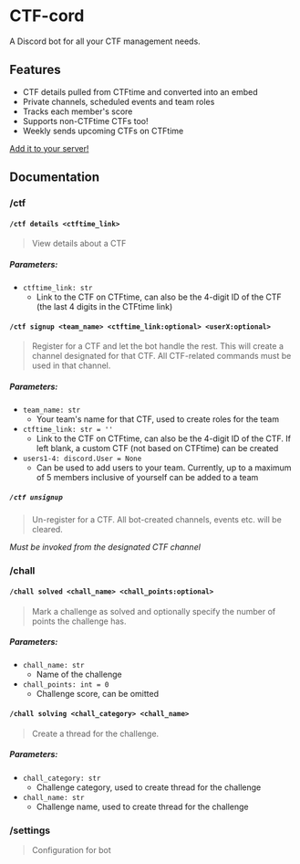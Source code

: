 # CTF-cord

A Discord bot for all your CTF management needs. 

## Features

* CTF details pulled from CTFtime and converted into an embed
* Private channels, scheduled events and team roles 
* Tracks each member's score 
* Supports non-CTFtime CTFs too!
* Weekly sends upcoming CTFs on CTFtime

[Add it to your server!](https://discord.com/api/oauth2/authorize?client_id=934122115366547526&permissions=541434768464&scope=bot%20applications.commands)

## Documentation

### /ctf

#### `/ctf details <ctftime_link>`

> View details about a CTF 

##### Parameters:

* `ctftime_link: str`
	* Link to the CTF on CTFtime, can also be the 4-digit ID of the CTF (the last 4 digits in the CTFtime link)

#### `/ctf signup <team_name> <ctftime_link:optional> <userX:optional>`

> Register for a CTF and let the bot handle the rest. This will create a channel designated for that CTF. All CTF-related commands must be used in that channel. 

##### Parameters:

* `team_name: str`
	* Your team's name for that CTF, used to create roles for the team
* `ctftime_link: str = ''`
	* Link to the CTF on CTFtime, can also be the 4-digit ID of the CTF. If left blank, a custom CTF (not based on CTFtime) can be created
* `users1-4: discord.User = None`
	* Can be used to add users to your team. Currently, up to a maximum of 5 members inclusive of yourself can be added to a team

##### `/ctf unsignup`

> Un-register for a CTF. All bot-created channels, events etc. will be cleared.

*Must be invoked from the designated CTF channel*

### /chall

#### `/chall solved <chall_name> <chall_points:optional>`

> Mark a challenge as solved and optionally specify the number of points the challenge has.

##### Parameters:

* `chall_name: str`
	* Name of the challenge
* `chall_points: int = 0`
	* Challenge score, can be omitted

#### `/chall solving <chall_category> <chall_name>`

> Create a thread for the challenge.

##### Parameters:
* `chall_category: str`
	* Challenge category, used to create thread for the challenge
* `chall_name: str`
	* Challenge name, used to create thread for the challenge

### /settings

> Configuration for bot
